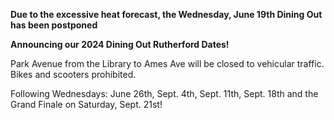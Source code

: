 **Due to the excessive heat forecast, the Wednesday, June 19th Dining Out has been postponed**

**Announcing our 2024 Dining Out Rutherford Dates!**

Park Avenue from the Library to Ames Ave will be closed to vehicular traffic. Bikes and scooters prohibited.

Following Wednesdays: June 26th, Sept. 4th, Sept. 11th, Sept. 18th and the Grand Finale on Saturday, Sept. 21st!




